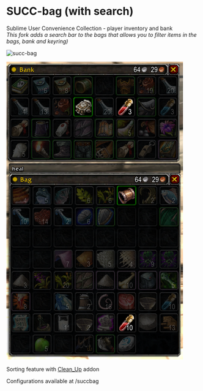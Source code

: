 # SUCC-bag (with search)
Sublime User Convenience Collection - player inventory and bank    
*This fork adds a search bar to the bags that allows you to filter items in the bags, bank and keyring)*    

![succ-bag](https://cloud.githubusercontent.com/assets/17740865/23642754/f5d4baa6-02b1-11e7-89ad-db77a9b3a6c3.jpg)

![succ-search](https://raw.githubusercontent.com/GryllsAddons/AddonPreviews/main/SUCC-bag/SUCC_search.png)

Sorting feature with [Clean_Up](https://github.com/shirsig/Clean_Up) addon

Configurations available at /succbag
